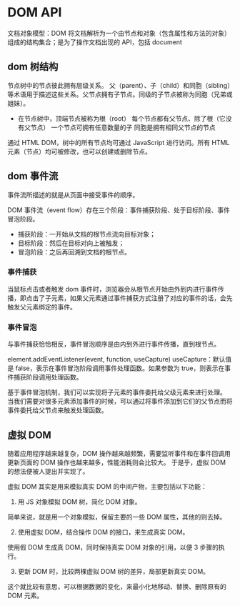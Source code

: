 # DOM API

文档对象模型：DOM 将文档解析为一个由节点和对象（包含属性和方法的对象）组成的结构集合；是为了操作文档出现的 API，包括 document

## dom 树结构

节点树中的节点彼此拥有层级关系。
父（parent）、子（child）和同胞（sibling）等术语用于描述这些关系。父节点拥有子节点。同级的子节点被称为同胞（兄弟或姐妹）。

- 在节点树中，顶端节点被称为根（root）
  每个节点都有父节点、除了根（它没有父节点）
  一个节点可拥有任意数量的子
  同胞是拥有相同父节点的节点

通过 HTML DOM，树中的所有节点均可通过 JavaScript 进行访问。所有 HTML 元素（节点）均可被修改，也可以创建或删除节点。

## dom 事件流

事件流所描述的就是从页面中接受事件的顺序。

DOM 事件流（event flow）存在三个阶段：事件捕获阶段、处于目标阶段、事件冒泡阶段。

- 捕获阶段：一开始从文档的根节点流向目标对象；
- 目标阶段：然后在目标对向上被触发；
- 冒泡阶段：之后再回溯到文档的根节点。

### 事件捕获

当鼠标点击或者触发 dom 事件时，浏览器会从根节点开始由外到内进行事件传播，即点击了子元素，如果父元素通过事件捕获方式注册了对应的事件的话，会先触发父元素绑定的事件。

### 事件冒泡

与事件捕获恰恰相反，事件冒泡顺序是由内到外进行事件传播，直到根节点。

element.addEventListener(event, function, useCapture)
useCapture：默认值是 false，表示在事件冒泡阶段调用事件处理函数。如果参数为 true，则表示在事件捕获阶段调用处理函数。

基于事件冒泡机制，我们可以实现将子元素的事件委托给父级元素来进行处理。
当我们需要对很多元素添加事件的时候，可以通过将事件添加到它们的父节点而将事件委托给父节点来触发处理函数。

## 虚拟 DOM

随着应用程序越来越复杂，DOM 操作越来越频繁，需要监听事件和在事件回调用更新页面的 DOM 操作也越来越多，性能消耗则会比较大。
于是乎，虚拟 DOM 的想法便被人提出并实现了。

虚拟 DOM 其实是用来模拟真实 DOM 的中间产物，主要包括以下功能：

1. 用 JS 对象模拟 DOM 树，简化 DOM 对象。

简单来说，就是用一个对象模拟，保留主要的一些 DOM 属性，其他的则去掉。

2. 使用虚拟 DOM，结合操作 DOM 的接口，来生成真实 DOM。

使用假 DOM 生成真 DOM，同时保持真实 DOM 对象的引用，以便 3 步骤的执行。

3. 更新 DOM 时，比较两棵虚拟 DOM 树的差异，局部更新真实 DOM。

这个就比较有意思，可以根据数据的变化，来最小化地移动、替换、删除原有的 DOM 元素。
